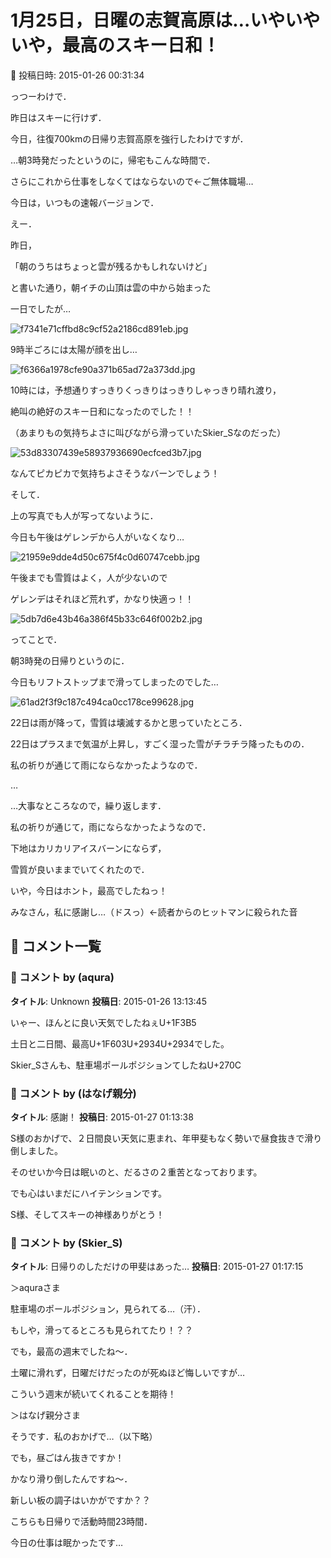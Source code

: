 # 1月25日，日曜の志賀高原は…いやいやいや，最高のスキー日和！

📅 投稿日時: 2015-01-26 00:31:34

っつーわけで．


昨日はスキーに行けず．


今日，往復700kmの日帰り志賀高原を強行したわけですが．





…朝3時発だったというのに，帰宅もこんな時間で．


さらにこれから仕事をしなくてはならないので←ご無体職場…


今日は，いつもの速報バージョンで．





えー．


昨日，


「朝のうちはちょっと雲が残るかもしれないけど」


と書いた通り，朝イチの山頂は雲の中から始まった


一日でしたが…




![f7341e71cffbd8c9cf52a2186cd891eb.jpg](images/f7341e71cffbd8c9cf52a2186cd891eb.jpg)




9時半ごろには太陽が顔を出し…




![f6366a1978cfe90a371b65ad72a373dd.jpg](images/f6366a1978cfe90a371b65ad72a373dd.jpg)




10時には，予想通りすっきりくっきりはっきりしゃっきり晴れ渡り，


絶叫の絶好のスキー日和になったのでした！！


（あまりもの気持ちよさに叫びながら滑っていたSkier_Sなのだった）




![53d83307439e58937936690ecfced3b7.jpg](images/53d83307439e58937936690ecfced3b7.jpg)




なんてピカピカで気持ちよさそうなバーンでしょう！





そして．


上の写真でも人が写ってないように．


今日も午後はゲレンデから人がいなくなり…




![21959e9dde4d50c675f4c0d60747cebb.jpg](images/21959e9dde4d50c675f4c0d60747cebb.jpg)




午後までも雪質はよく，人が少ないので


ゲレンデはそれほど荒れず，かなり快適っ！！




![5db7d6e43b46a386f45b33c646f002b2.jpg](images/5db7d6e43b46a386f45b33c646f002b2.jpg)




ってことで．


朝3時発の日帰りというのに．


今日もリフトストップまで滑ってしまったのでした…




![61ad2f3f9c187c494ca0cc178ce99628.jpg](images/61ad2f3f9c187c494ca0cc178ce99628.jpg)







22日は雨が降って，雪質は壊滅するかと思っていたところ．


22日はプラスまで気温が上昇し，すごく湿った雪がチラチラ降ったものの．


私の祈りが通じて雨にならなかったようなので．


…


…大事なところなので，繰り返します．


私の祈りが通じて，雨にならなかったようなので．


下地はカリカリアイスバーンにならず，


雪質が良いままでいてくれたので．


いや，今日はホント，最高でしたねっ！





みなさん，私に感謝し…（ドスっ）←読者からのヒットマンに殺られた音

## 💬 コメント一覧

### 💬 コメント by (aqura)
**タイトル**: Unknown
**投稿日**: 2015-01-26 13:13:45

いゃー、ほんとに良い天気でしたねぇU+1F3B5

土日と二日間、最高U+1F603U+2934U+2934でした。

Skier_Sさんも、駐車場ポールポジションてしたねU+270C

### 💬 コメント by (はなげ親分)
**タイトル**: 感謝！
**投稿日**: 2015-01-27 01:13:38

S様のおかげで、２日間良い天気に恵まれ、年甲斐もなく勢いで昼食抜きで滑り倒しました。

そのせいか今日は眠いのと、だるさの２重苦となっております。

でも心はいまだにハイテンションです。



S様、そしてスキーの神様ありがとう！

### 💬 コメント by (Skier_S)
**タイトル**: 日帰りのしただけの甲斐はあった…
**投稿日**: 2015-01-27 01:17:15

＞aquraさま

駐車場のポールポジション，見られてる…（汗）．

もしや，滑ってるところも見られてたり！？？



でも，最高の週末でしたね～．

土曜に滑れず，日曜だけだったのが死ぬほど悔しいですが…



こういう週末が続いてくれることを期待！



＞はなげ親分さま

そうです．私のおかげで…（以下略）



でも，昼ごはん抜きですか！

かなり滑り倒したんですね～．

新しい板の調子はいかがですか？？



こちらも日帰りで活動時間23時間．

今日の仕事は眠かったです…

